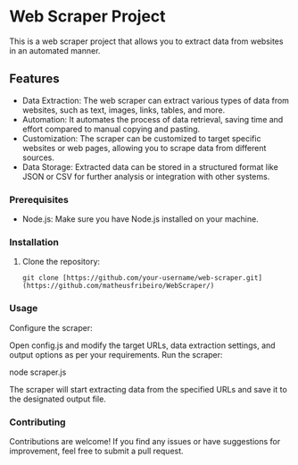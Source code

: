 # Web Scraper Project

This is a web scraper project that allows you to extract data from websites in an automated manner.

## Features

- Data Extraction: The web scraper can extract various types of data from websites, such as text, images, links, tables, and more.
- Automation: It automates the process of data retrieval, saving time and effort compared to manual copying and pasting.
- Customization: The scraper can be customized to target specific websites or web pages, allowing you to scrape data from different sources.
- Data Storage: Extracted data can be stored in a structured format like JSON or CSV for further analysis or integration with other systems.

### Prerequisites

- Node.js: Make sure you have Node.js installed on your machine.

### Installation

1. Clone the repository:

   ```shell
   git clone [https://github.com/your-username/web-scraper.git](https://github.com/matheusfribeiro/WebScraper/)

### Usage
Configure the scraper:

Open config.js and modify the target URLs, data extraction settings, and output options as per your requirements.
Run the scraper:

node scraper.js

The scraper will start extracting data from the specified URLs and save it to the designated output file.

### Contributing
Contributions are welcome! If you find any issues or have suggestions for improvement, feel free to submit a pull request.

